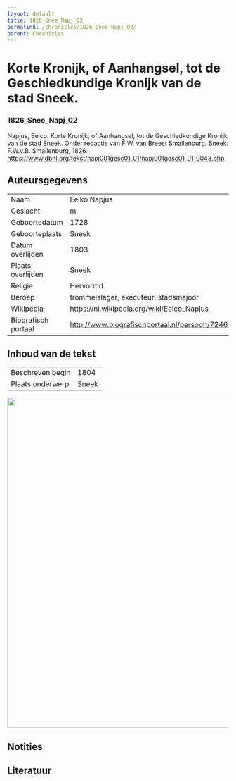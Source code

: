 ```yaml
---
layout: default
title: 1826_Snee_Napj_02
permalink: /chronicles/1826_Snee_Napj_02/
parent: Chronicles
--- 
```



# Korte Kronijk, of Aanhangsel, tot de Geschiedkundige Kronijk van de stad Sneek. 

### 1826_Snee_Napj_02 

Napjus, Eelco. Korte Kronijk, of Aanhangsel, tot de Geschiedkundige Kronijk van de stad Sneek. Onder redactie van F.W. van Breest Smallenburg. Sneek: F.W.v.B. Smallenburg, 1826. https://www.dbnl.org/tekst/napj001gesc01_01/napj001gesc01_01_0043.php. 

## Auteursgegevens 

| | | 
| --------------- | --------------- | 
| Naam | Eelko Napjus | 
| Geslacht | m | 
| Geboortedatum | 1728 | 
| Geboorteplaats | Sneek | 
| Datum overlijden | 1803 | 
| Plaats overlijden | Sneek | 
| Religie | Hervormd | 
| Beroep | trommelslager, executeur, stadsmajoor | 
| Wikipedia | https://nl.wikipedia.org/wiki/Eelco_Napjus | 
| Biografisch portaal | http://www.biografischportaal.nl/persoon/72463740 | 

## Inhoud van de tekst 

| | | 
| --------------- | --------------- | 
| Beschreven begin | 1804 | 
| Plaats onderwerp | Sneek | 

[<img src="..\..\barplots_chronicles\1826_Snee_Napj_02.jpg" width="750"/>](..\..\barplots_chronicles\1826_Snee_Napj_02.jpg) 

## Notities 

## Literatuur 

